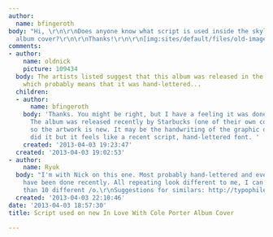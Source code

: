 ```yaml
---
author:
  name: bfingeroth
body: "Hi, \r\n\r\nDoes anyone know what script is used inside the skyline in this
  album cover?\r\n\r\nThanks!\r\n\r\n[img:sites/default/files/old-images/in_love_with_cole_porter_album_cover_6347.png]"
comments:
- author:
    name: oldnick
    picture: 109434
  body: The artists listed suggest that this album was released in the 1950s or 1960s,
    which probably means that it was hand-lettered...
  children:
  - author:
      name: bfingeroth
    body: 'Thanks. You might be right, but I have a feeling it was done more recently.
      The album was released recently by Starbucks (one of their own compilations),
      so the artwork is new. It may be the handwriting of the graphic designer who
      did it but it feels like a recent script, hand-lettered font. '
    created: '2013-04-03 19:23:47'
  created: '2013-04-03 19:02:53'
- author:
    name: Ryuk
  body: "I'm with Nick on this one. Most probably hand-lettered and even it could
    have been done recently. All repeating look different to me, I can count no more
    than 10 different /o.\r\nSuggestions for similars: http://typophile.com/node/96063#comment-521192\r\n"
  created: '2013-04-03 22:10:46'
date: '2013-04-03 18:57:30'
title: Script used on new In Love With Cole Porter Album Cover

---
```

